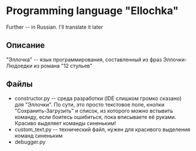 # Programming language "Ellochka"
Further -- in Russian. I'll translate it later

## Описание
"Эллочка" -- язык программирования, составленный из фраз Эллочки-Людоедки из романа "12 стульев"

## Файлы
* constructor.py -- среда разработки (IDE слишком громко сказано) для "Эллочки". По сути, это просто текстовое поле, кнопки "Сохранить-Загрузить" и список, из которого можно встывить команду, если боитесь ошибиться, пока вписываете её руками. Красиво выделяет команды синеньким!
* custom_text.py -- технический файл, нужен для красивого выделения команд синеньким
* debugger.py
